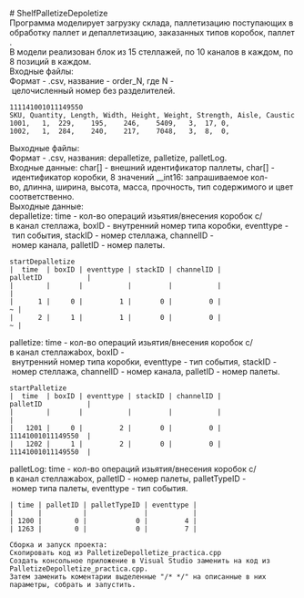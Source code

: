 #&nbsp;ShelfPalletizeDepoletize<br />
Программа&nbsp;моделирует&nbsp;загрузку&nbsp;склада,&nbsp;паллетизацию&nbsp;поступающих&nbsp;в&nbsp;обработку&nbsp;паллет&nbsp;и&nbsp;депаллетизацию,&nbsp;заказанных&nbsp;типов&nbsp;коробок,&nbsp;паллет.<br />
В&nbsp;модели&nbsp;реализован&nbsp;блок&nbsp;из&nbsp;15&nbsp;стеллажей,&nbsp;по&nbsp;10&nbsp;каналов&nbsp;в&nbsp;каждом,&nbsp;по&nbsp;8&nbsp;позиций&nbsp;в&nbsp;каждом.<br />
Входные&nbsp;файлы:<br />
Формат&nbsp;-&nbsp;.csv,&nbsp;название&nbsp;-&nbsp;order_N,&nbsp;где&nbsp;N&nbsp;-&nbsp;целочисленный&nbsp;номер&nbsp;без&nbsp;разделителей.<br />
```
111141001011149550
SKU, Quantity, Length, Width, Height, Weight, Strength, Aisle, Caustic
1001,	1,	229,	195,	246,	5409,	3,	17,	0,	
1002,	1,	284,	240,	217,	7048,	3,	8,	0,	
```

Выходные&nbsp;файлы:<br />
Формат&nbsp;-&nbsp;.csv,&nbsp;названия:&nbsp;depalletize,&nbsp;palletize,&nbsp;palletLog.<br />
Входные&nbsp;данные:&nbsp;char[]&nbsp;-&nbsp;внешний&nbsp;идентификатор&nbsp;паллеты,&nbsp;char[]&nbsp;-&nbsp;идентификатор&nbsp;коробки,&nbsp;8&nbsp;значений&nbsp;__int16:&nbsp;запрашиваемое&nbsp;кол-во,&nbsp;длинна,&nbsp;ширина,&nbsp;высота,&nbsp;масса,&nbsp;прочность,&nbsp;тип&nbsp;содержимого&nbsp;и&nbsp;цвет&nbsp;соответственно.<br />
Выходные&nbsp;данные:<br />
depalletize:&nbsp;time&nbsp;-&nbsp;кол-во&nbsp;операций&nbsp;изьятия/внесения&nbsp;коробок&nbsp;с/в&nbsp;канал&nbsp;стеллажа,&nbsp;boxID&nbsp;-&nbsp;внутренний&nbsp;номер&nbsp;типа&nbsp;коробки,&nbsp;eventtype&nbsp;-&nbsp;тип&nbsp;события,&nbsp;stackID&nbsp;-&nbsp;номер&nbsp;стеллажа,&nbsp;channelID&nbsp;-&nbsp;номер&nbsp;канала,&nbsp;palletID&nbsp;-&nbsp;номер&nbsp;палеты.<br />
```
startDepalletize
|  time  | boxID | eventtype | stackID | channelID |           palletID           |
|        |       |           |         |           |                              |
|      1 |     0 |         1 |       0 |         0 |                            ~ |
|      2 |     1 |         1 |       0 |         0 |                            ~ |
```
palletize:&nbsp;time&nbsp;-&nbsp;кол-во&nbsp;операций&nbsp;изьятия/внесения&nbsp;коробок&nbsp;с/в&nbsp;канал&nbsp;стеллажаbox,&nbsp;boxID&nbsp;-&nbsp;внутренний&nbsp;номер&nbsp;типа&nbsp;коробки,&nbsp;eventtype&nbsp;-&nbsp;тип&nbsp;события,&nbsp;stackID&nbsp;-&nbsp;номер&nbsp;стеллажа,&nbsp;channelID&nbsp;-&nbsp;номер&nbsp;канала,&nbsp;palletID&nbsp;-&nbsp;номер&nbsp;палеты.<br />

```
startPalletize
|  time  | boxID | eventtype | stackID | channelID |           palletID           |
|        |       |           |         |           |                              |
|   1201 |     0 |         2 |       0 |         0 |           11141001011149550  | 
|   1202 |     1 |         2 |       0 |         0 |           11141001011149550  | 
```
palletLog:&nbsp;time&nbsp;-&nbsp;кол-во&nbsp;операций&nbsp;изьятия/внесения&nbsp;коробок&nbsp;с/в&nbsp;канал&nbsp;стеллажаbox,&nbsp;palletID&nbsp;-&nbsp;номер&nbsp;палеты,&nbsp;palletTypeID&nbsp;-&nbsp;номер&nbsp;типа&nbsp;палеты,&nbsp;eventtype&nbsp;-&nbsp;тип&nbsp;события.<br />
```
| time | palletID | palletTypeID | eventtype |
|      |          |              |           |
| 1200 |        0 |            0 |         4 | 
| 1263 |        0 |            0 |         7 | 
```
```
Сборка и запуск проекта:
Скопировать код из PalletizeDepolletize_practica.cpp
Создать консольное приложение в Visual Studio заменить на код из PalletizeDepolletize_practica.cpp.
Затем заменить коментарии выделенные "/* */" на описанные в них параметры, собрать и запустить.
```
